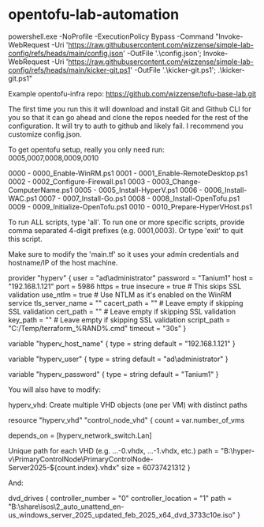 # opentofu-lab-automation

powershell.exe -NoProfile -ExecutionPolicy Bypass -Command "Invoke-WebRequest -Uri 'https://raw.githubusercontent.com/wizzense/simple-lab-config/refs/heads/main/config.json' -OutFile '.\config.json'; Invoke-WebRequest -Uri 'https://raw.githubusercontent.com/wizzense/simple-lab-config/refs/heads/main/kicker-git.ps1' -OutFile '.\kicker-git.ps1'; .\kicker-git.ps1"

Example opentofu-infra repo: https://github.com/wizzense/tofu-base-lab.git

The first time you run this it will download and install Git and Github CLI for you so that it can go ahead and clone the repos needed for the rest of the configuration. It will try to auth to github and likely fail.
I recommend you customize config.json.

To get opentofu setup, really you only need run: 0005,0007,0008,0009,0010

0000 - 0000_Enable-WinRM.ps1
0001 - 0001_Enable-RemoteDesktop.ps1
0002 - 0002_Configure-Firewall.ps1
0003 - 0003_Change-ComputerName.ps1
0005 - 0005_Install-HyperV.ps1
0006 - 0006_Install-WAC.ps1
0007 - 0007_Install-Go.ps1
0008 - 0008_Install-OpenTofu.ps1
0009 - 0009_Initialize-OpenTofu.ps1
0010 - 0010_Prepare-HyperVHost.ps1

To run ALL scripts, type 'all'.
To run one or more specific scripts, provide comma separated 4-digit prefixes (e.g. 0001,0003).
Or type 'exit' to quit this script.

Make sure to modify the 'main.tf' so it uses your admin credentials and hostname/IP of the host machine.

provider "hyperv" {
  user            = "ad\\administrator"
  password        = "Tanium1"
  host            = "192.168.1.121"
  port            = 5986
  https           = true
  insecure        = true  # This skips SSL validation
  use_ntlm        = true  # Use NTLM as it's enabled on the WinRM service
  tls_server_name = ""
  cacert_path     = ""    # Leave empty if skipping SSL validation
  cert_path       = ""    # Leave empty if skipping SSL validation
  key_path        = ""    # Leave empty if skipping SSL validation
  script_path     = "C:/Temp/terraform_%RAND%.cmd"
  timeout         = "30s"
}


variable "hyperv_host_name" {
  type    = string
  default = "192.168.1.121"
}

variable "hyperv_user" {
  type    = string
  default = "ad\\administrator"
}

variable "hyperv_password" {
  type    = string
  default = "Tanium1"
}

You will also have to modify:


hyperv_vhd: Create multiple VHD objects (one per VM) with distinct paths

resource "hyperv_vhd" "control_node_vhd" {
  count = var.number_of_vms

  depends_on = [hyperv_network_switch.Lan]

  Unique path for each VHD (e.g. ...-0.vhdx, ...-1.vhdx, etc.)
  path = "B:\\hyper-v\\PrimaryControlNode\\PrimaryControlNode-Server2025-${count.index}.vhdx"
  size = 60737421312
}

And:

  dvd_drives {
    controller_number   = "0"
    controller_location = "1"
    path                = "B:\\share\\isos\\2_auto_unattend_en-us_windows_server_2025_updated_feb_2025_x64_dvd_3733c10e.iso"
  }
